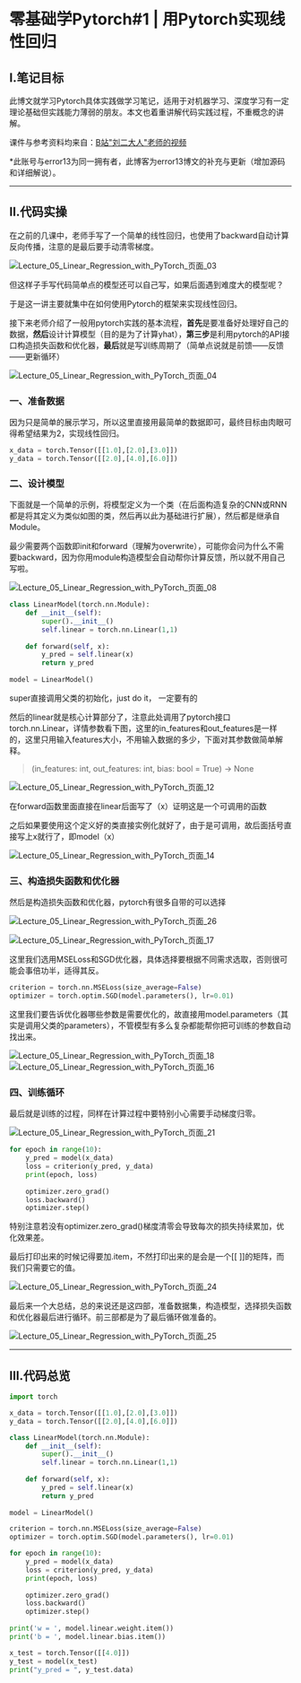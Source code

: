 # 零基础学Pytorch#1 | 用Pytorch实现线性回归

## Ⅰ.笔记目标

此博文就学习Pytorch具体实践做学习笔记，适用于对机器学习、深度学习有一定理论基础但实践能力薄弱的朋友。本文也着重讲解代码实践过程，不重概念的讲解。

课件与参考资料均来自：[B站"刘二大人"老师的视频](https://www.bilibili.com/video/BV1Y7411d7Ys)

*此账号与error13为同一拥有者，此博客为error13博文的补充与更新（增加源码和详细解说）。

------

## Ⅱ.代码实操

在之前的几课中，老师手写了一个简单的线性回归，也使用了backward自动计算反向传播，注意的是最后要手动清零梯度。

![Lecture_05_Linear_Regression_with_PyTorch_页面_03](picture/Lecture_05_Linear_Regression_with_PyTorch_页面_03-1646383222110.jpg)

但这样子手写代码简单点的模型还可以自己写，如果后面遇到难度大的模型呢？

于是这一讲主要就集中在如何使用Pytorch的框架来实现线性回归。

接下来老师介绍了一般用pytorch实践的基本流程，**首先**是要准备好处理好自己的数据，**然后**设计计算模型（目的是为了计算yhat），**第三步**是利用pytorch的API接口构造损失函数和优化器，**最后**就是写训练周期了（简单点说就是前馈——反馈——更新循环）

![Lecture_05_Linear_Regression_with_PyTorch_页面_04](picture/Lecture_05_Linear_Regression_with_PyTorch_页面_04.jpg)

### 一、准备数据

因为只是简单的展示学习，所以这里直接用最简单的数据即可，最终目标由肉眼可得希望结果为2，实现线性回归。

```python
x_data = torch.Tensor([[1.0],[2.0],[3.0]])
y_data = torch.Tensor([[2.0],[4.0],[6.0]])
```

### 二、设计模型

下面就是一个简单的示例，将模型定义为一个类（在后面构造复杂的CNN或RNN都是将其定义为类似如图的类，然后再以此为基础进行扩展），然后都是继承自Module。

最少需要两个函数即init和forward（理解为overwrite），可能你会问为什么不需要backward，因为你用module构造模型会自动帮你计算反馈，所以就不用自己写啦。

![Lecture_05_Linear_Regression_with_PyTorch_页面_08](picture/Lecture_05_Linear_Regression_with_PyTorch_页面_08.jpg)

```python
class LinearModel(torch.nn.Module):
    def __init__(self):
        super().__init__()
        self.linear = torch.nn.Linear(1,1)
        
    def forward(self, x):
        y_pred = self.linear(x)
        return y_pred
    
model = LinearModel()
```

super直接调用父类的初始化，just do it， 一定要有的

然后的linear就是核心计算部分了，注意此处调用了pytorch接口torch.nn.Linear，详情参数看下图，这里的in_features和out_features是一样的，这里只用输入features大小，不用输入数据的多少，下面对其参数做简单解释。

> (in_features: int, out_features: int, bias: bool = True) -> None

![Lecture_05_Linear_Regression_with_PyTorch_页面_12](picture/Lecture_05_Linear_Regression_with_PyTorch_页面_12.jpg)

在forward函数里面直接在linear后面写了（x）证明这是一个可调用的函数

之后如果要使用这个定义好的类直接实例化就好了，由于是可调用，故后面括号直接写上x就行了，即model（x）

![Lecture_05_Linear_Regression_with_PyTorch_页面_14](picture/Lecture_05_Linear_Regression_with_PyTorch_页面_14.jpg)

### 三、构造损失函数和优化器

然后是构造损失函数和优化器，pytorch有很多自带的可以选择

![Lecture_05_Linear_Regression_with_PyTorch_页面_26](picture/Lecture_05_Linear_Regression_with_PyTorch_页面_26.jpg)

![Lecture_05_Linear_Regression_with_PyTorch_页面_17](picture/Lecture_05_Linear_Regression_with_PyTorch_页面_17.jpg)

这里我们选用MSELoss和SGD优化器，具体选择要根据不同需求选取，否则很可能会事倍功半，适得其反。

```python
criterion = torch.nn.MSELoss(size_average=False)
optimizer = torch.optim.SGD(model.parameters(), lr=0.01)
```

这里我们要告诉优化器哪些参数是需要优化的，故直接用model.parameters（其实是调用父类的parameters），不管模型有多么复杂都能帮你把可训练的参数自动找出来。

![Lecture_05_Linear_Regression_with_PyTorch_页面_18](picture/Lecture_05_Linear_Regression_with_PyTorch_页面_18.jpg)![Lecture_05_Linear_Regression_with_PyTorch_页面_16](picture/Lecture_05_Linear_Regression_with_PyTorch_页面_16.jpg)

### 四、训练循环

最后就是训练的过程，同样在计算过程中要特别小心需要手动梯度归零。

![Lecture_05_Linear_Regression_with_PyTorch_页面_21](picture/Lecture_05_Linear_Regression_with_PyTorch_页面_21.jpg)

```python
for epoch in range(10):
    y_pred = model(x_data)
    loss = criterion(y_pred, y_data)
    print(epoch, loss)
    
    optimizer.zero_grad()
    loss.backward()
    optimizer.step()
```

特别注意若没有optimizer.zero_grad()梯度清零会导致每次的损失持续累加，优化效果差。

最后打印出来的时候记得要加.item，不然打印出来的是会是一个[[ ]]的矩阵，而我们只需要它的值。

![Lecture_05_Linear_Regression_with_PyTorch_页面_24](picture/Lecture_05_Linear_Regression_with_PyTorch_页面_24.jpg)

最后来一个大总结，总的来说还是这四部，准备数据集，构造模型，选择损失函数和优化器最后进行循环。前三部都是为了最后循环做准备的。

![Lecture_05_Linear_Regression_with_PyTorch_页面_25](picture/Lecture_05_Linear_Regression_with_PyTorch_页面_25.jpg)

------

## Ⅲ.代码总览

```python
import torch

x_data = torch.Tensor([[1.0],[2.0],[3.0]])
y_data = torch.Tensor([[2.0],[4.0],[6.0]])

class LinearModel(torch.nn.Module):
    def __init__(self):
        super().__init__()
        self.linear = torch.nn.Linear(1,1)
        
    def forward(self, x):
        y_pred = self.linear(x)
        return y_pred
    
model = LinearModel()

criterion = torch.nn.MSELoss(size_average=False)
optimizer = torch.optim.SGD(model.parameters(), lr=0.01)

for epoch in range(10):
    y_pred = model(x_data)
    loss = criterion(y_pred, y_data)
    print(epoch, loss)
    
    optimizer.zero_grad()
    loss.backward()
    optimizer.step()
    
print('w = ', model.linear.weight.item())
print('b = ', model.linear.bias.item())

x_test = torch.Tensor([[4.0]])
y_test = model(x_test)
print("y_pred = ", y_test.data)
```

